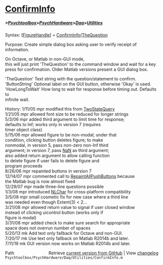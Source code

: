 # [ConfirmInfo](ConfirmInfo)
##### >[Psychtoolbox](Psychtoolbox)>[PsychHardware](PsychHardware)>[Daq](Daq)>[Utilities](Utilities)

Syntax: [[FigureHandle](FigureHandle)] = [ConfirmInfo](ConfirmInfo)[(TheQuestion]((TheQuestion),[[ButtonString](ButtonString)],[[TimeoutPeriod](TimeoutPeriod)])  
  
Purpose: Create simple dialog box asking user to verify receipt of information.  
  
On Octave, or Matlab in non-GUI mode,   
this will just print 'TheQuestion' to the command window and wait for a key  
press for confirmation. Older Matlab versions present a GUI dialog box.  
  
'TheQuestion' Text string with the question/statement to confirm.  
'ButtonString' Optional label on the GUI button, otherwise 'Okay' is used.  
'HowLongToWait' How long to wait for response before timing out. Defaults to  
                infinite wait.  
  
History: 1/11/05    mpr   modified this from [TwoStateQuery](TwoStateQuery)  
         1/21/05    mpr   allowed font size to be reduced for longer strings  
          5/3/06    mpr   added third argument to limit time for response;  
                          defaults to Inf; works only in version 7 (requires  
                          timer object class)  
         5/15/06    mpr   allowed figure to be non-modal; under that  
                          condition, clicking button deletes figure; to make  
                          nonmodal, in version 5, pass non-zero non-Inf third  
                          argument; in version 7, pass [NaN](NaN) as third argument;  
                          also added return argument to allow calling function  
                          to delete figure if user fails to delete figure and  
                          program proceeds   
         8/26/06    mpr   repainted buttons in version 7  
        12/14/07    mpr   commented call to [RepaintAllPushButtons](RepaintAllPushButtons) because  
                          the Matlab bug is now almost fixed   
        12/29/07    mpr   made three-line questions possible  
         1/3/08     mpr   introduced [NLChar](NLChar) for cross-platform compatibility  
         3/5/08     mpr   small cosmetic fix for new case where a third line  
                          was needed even though Extent(3) < 2...  
         3/21/08    mpr   allowed return value to signal if user closed window  
                          instead of clicking uicontrol button (works only if  
                          figure is modal)  
         3/31/08    mpr   added check to make sure search for appropriate  
                          space does not overrun number of spaces  
         5/20/13    mk    Add text only fallback for Octave and non-GUI.  
         7/20/17    mk    Use text only fallback on Matlab R2014b and later.  
         7/11/19    mk    GUI version now works on Matlab R2014b and later.  




<div class="code_header" style="text-align:right;">
  <span style="float:left;">Path&nbsp;&nbsp;</span> <span class="counter">Retrieve <a href=
  "https://raw.github.com/Psychtoolbox-3/Psychtoolbox-3/beta/Psychtoolbox/PsychHardware/Daq/Utilities/ConfirmInfo.m">current version from GitHub</a> | View <a href=
  "https://github.com/Psychtoolbox-3/Psychtoolbox-3/commits/beta/Psychtoolbox/PsychHardware/Daq/Utilities/ConfirmInfo.m">changelog</a></span>
</div>
<div class="code">
  <code>Psychtoolbox/PsychHardware/Daq/Utilities/ConfirmInfo.m</code>
</div>

